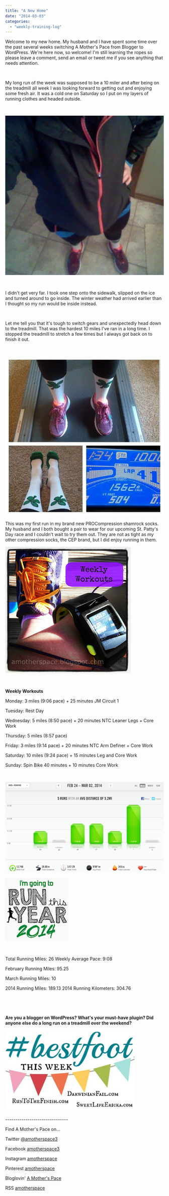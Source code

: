 ```yaml
---
title: "A New Home"
date: "2014-03-03"
categories: 
  - "weekly-training-log"
---
```


Welcome to my new home. My husband and I have spent some time over the past several weeks switching A Mother's Pace from Blogger to WordPress. We're here now, so welcome! I'm still learning the ropes so please leave a comment, send an email or tweet me if you see anything that needs attention.

 

My long run of the week was supposed to be a 10 miler and after being on the treadmill all week I was looking forward to getting out and enjoying some fresh air. It was a cold one on Saturday so I put on my layers of running clothes and headed outside.

 

[![A New Home | A Mother's Pace](images/All-layered-up-and-ready-to-go.-I-went-outside-only-to-discover-its-an-ice-skating-rink.-Grrr...now-I-get-to-change-clothes-and-head-down-to-the-treadmill-instead.-sweatpink-motherrunner-RunThisYear-halfmara.jpg)](http://amotherspace.net/wp-content/uploads/2014/03/All-layered-up-and-ready-to-go.-I-went-outside-only-to-discover-its-an-ice-skating-rink.-Grrr...now-I-get-to-change-clothes-and-head-down-to-the-treadmill-instead.-sweatpink-motherrunner-RunThisYear-halfmara.jpg)

 

I didn't get very far. I took one step onto the sidewalk, slipped on the ice and turned around to go inside. The winter weather had arrived earlier than I thought so my run would be inside instead.

 

Let me tell you that it's tough to switch gears and unexpectedly head down to the treadmill. That was the hardest 10 miles I've ran in a long time. I stopped the treadmill to stretch a few times but I always got back on to finish it out.

 

[![A New Home | A Mother's Pace](images/Slick-roads-forced-me-inside-again-for-my-long-run-this-week.-10-very-long-miles.-I-kicked-off-March-with-my-new-shamrock-socks-and-ended-my-workout-with-10-minutes-of-core-and-leg-work.-sweatpink-RunThisYear-.jpg)](http://amotherspace.net/wp-content/uploads/2014/03/Slick-roads-forced-me-inside-again-for-my-long-run-this-week.-10-very-long-miles.-I-kicked-off-March-with-my-new-shamrock-socks-and-ended-my-workout-with-10-minutes-of-core-and-leg-work.-sweatpink-RunThisYear-.jpg)

This was my first run in my brand new PROCompression shamrock socks. My husband and I both bought a pair to wear for our upcoming St. Patty's Day race and I couldn't wait to try them out. They are not as tight as my other compression socks, the CEP brand, but I did enjoy running in them.

[![Weekly Workouts | A Mother's Pace](images/Weekly+Workouts.jpg "Weekly Workouts | A Mother's Pace")](http://amotherspace.net/wp-content/uploads/2014/03/Weekly+Workouts1.jpg)

 

**Weekly Workouts**

Monday: 3 miles (9:06 pace) + 25 minutes JM Circuit 1

Tuesday: Rest Day

Wednesday: 5 miles (8:50 pace) + 20 minutes NTC Leaner Legs + Core Work

Thursday: 5 miles (8:57 pace)

Friday: 3 miles (9:14 pace) + 20 minutes NTC Arm Definer + Core Work

Saturday: 10 miles (9:24 pace) + 15 minutes Leg and Core Work

Sunday: Spin Bike 40 minutes + 10 minutes Core Work

 

[![NikeMar2](images/NikeMar2.png)](http://amotherspace.net/wp-content/uploads/2014/03/NikeMar2.png)

[![Run This Year | Weekly Training Miles | A Mother's Pace](images/2014-Badge2_zps954d25231.jpg "Run This Year | Weekly Training Miles | A Mother's Pace")](http://runninghutch.com/runthisyear/)

 

Total Running Miles: 26 Weekly Average Pace: 9:08

February Running Miles: 95.25

March Running Miles: 10

2014 Running Miles: 189.13 2014 Running Kilometers: 304.76

 

 

**Are you a blogger on WordPress? What's your must-have plugin? Did anyone else do a long run on a treadmill over the weekend?** 

[![#Bestfoot LinkUp | A Mother's Pace](images/Bestfoot-This-Week-Link-Up_thumb2.jpg)](http://runtothefinish.com)

 

\-------------------------------

Find A Mother's Pace on...

Twitter [@amotherspace3](https://twitter.com/amotherspace3)

Facebook [amotherspace3](http://facebook.com/amotherspace3)

Instagram [amotherspace](http://instagram.com/amotherspace)

Pinterest [amotherspace](http://pinterest.com/amotherspace/)

Bloglovin' [A Mother's Pace](http://www.bloglovin.com/en/blog/6680087)

RSS [amotherspace](http://feeds.feedburner.com/amotherspace)
